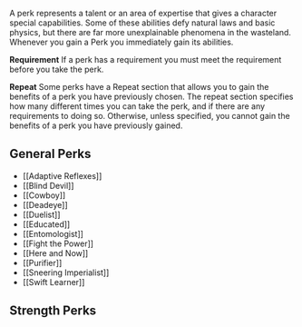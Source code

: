 A perk represents a talent or an area of expertise that gives a character special capabilities. Some of these abilities defy natural laws and basic physics, but there are far more unexplainable phenomena in the wasteland. Whenever you gain a Perk you immediately gain its abilities. 

**Requirement**
If a perk has a requirement you must meet the requirement before you take the perk. 

**Repeat**
Some perks have a Repeat section that allows you to gain the benefits of a perk you have previously chosen. The repeat section specifies how many different times you can take the perk, and if there are any requirements to doing so. Otherwise, unless specified, you cannot gain the benefits of a perk you have previously gained.

## General Perks

- [[Adaptive Reflexes]]
- [[Blind Devil]]
- [[Cowboy]]
- [[Deadeye]]
- [[Duelist]]
- [[Educated]]
- [[Entomologist]]
- [[Fight the Power]]
- [[Here and Now]]
- [[Purifier]]
- [[Sneering Imperialist]]
- [[Swift Learner]]
## Strength Perks



